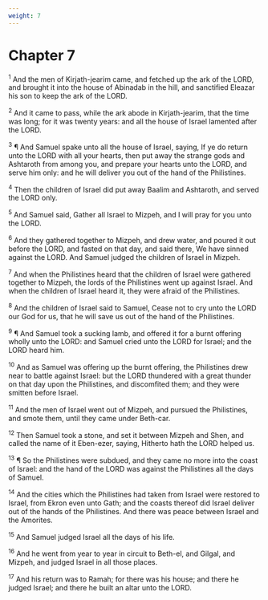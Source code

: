 ```yaml
---
weight: 7
---
```


# Chapter 7

<sup>1</sup> And the men of Kirjath-jearim came, and fetched up the ark of the LORD, and brought it into the house of Abinadab in the hill, and sanctified Eleazar his son to keep the ark of the LORD. 

<sup>2</sup> And it came to pass, while the ark abode in Kirjath-jearim, that the time was long; for it was twenty years: and all the house of Israel lamented after the LORD. 

<sup>3</sup> ¶ And Samuel spake unto all the house of Israel, saying, If ye do return unto the LORD with all your hearts, then put away the strange gods and Ashtaroth from among you, and prepare your hearts unto the LORD, and serve him only: and he will deliver you out of the hand of the Philistines. 

<sup>4</sup> Then the children of Israel did put away Baalim and Ashtaroth, and served the LORD only. 

<sup>5</sup> And Samuel said, Gather all Israel to Mizpeh, and I will pray for you unto the LORD. 

<sup>6</sup> And they gathered together to Mizpeh, and drew water, and poured it out before the LORD, and fasted on that day, and said there, We have sinned against the LORD. And Samuel judged the children of Israel in Mizpeh. 

<sup>7</sup> And when the Philistines heard that the children of Israel were gathered together to Mizpeh, the lords of the Philistines went up against Israel. And when the children of Israel heard it, they were afraid of the Philistines. 

<sup>8</sup> And the children of Israel said to Samuel, Cease not to cry unto the LORD our God for us, that he will save us out of the hand of the Philistines. 

<sup>9</sup> ¶ And Samuel took a sucking lamb, and offered it for a burnt offering wholly unto the LORD: and Samuel cried unto the LORD for Israel; and the LORD heard him. 

<sup>10</sup> And as Samuel was offering up the burnt offering, the Philistines drew near to battle against Israel: but the LORD thundered with a great thunder on that day upon the Philistines, and discomfited them; and they were smitten before Israel. 

<sup>11</sup> And the men of Israel went out of Mizpeh, and pursued the Philistines, and smote them, until they came under Beth-car. 

<sup>12</sup> Then Samuel took a stone, and set it between Mizpeh and Shen, and called the name of it Eben-ezer, saying, Hitherto hath the LORD helped us. 

<sup>13</sup> ¶ So the Philistines were subdued, and they came no more into the coast of Israel: and the hand of the LORD was against the Philistines all the days of Samuel. 

<sup>14</sup> And the cities which the Philistines had taken from Israel were restored to Israel, from Ekron even unto Gath; and the coasts thereof did Israel deliver out of the hands of the Philistines. And there was peace between Israel and the Amorites. 

<sup>15</sup> And Samuel judged Israel all the days of his life. 

<sup>16</sup> And he went from year to year in circuit to Beth-el, and Gilgal, and Mizpeh, and judged Israel in all those places. 

<sup>17</sup> And his return was to Ramah; for there was his house; and there he judged Israel; and there he built an altar unto the LORD. 


